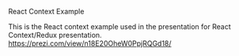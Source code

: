 React Context Example

This is the React context example used in the presentation for React Context/Redux presentation.
https://prezi.com/view/n18E20OheW0PpjRQGd18/

